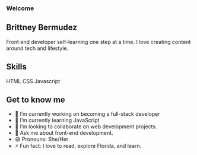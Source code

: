 ### Welcome

<!--
**brittneyb21/brittneyb21** is a ✨ _special_ ✨ repository because its `README.md` (this file) appears on your GitHub profile.-->

## Brittney Bermudez
Front end developer self-learning one step at a time. I love creating content around tech and lifestyle.

## Skills
HTML
CSS
Javascript

## Get to know me

- 🔭 I’m currently working on becoming a full-stack developer
- 🌱 I’m currently learning JavaScript
- 👯 I’m looking to collaborate on web development projects.
- 💬 Ask me about front-end development.
- 😄 Pronouns: She/Her
- ⚡ Fun fact: I love to read, explore Florida, and learn.
